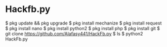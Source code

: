 # Hackfb.py

$ pkg update && pkg upgrade
$ pkg install mechanize
$ pkg install request
$ pkg install nano
$ pkg install python2
$ pkg install php
$ pkg install git
$ git clone https://github.com/Alafasy441/HackFb.py
$ Is
$ python2 HackFb.py
